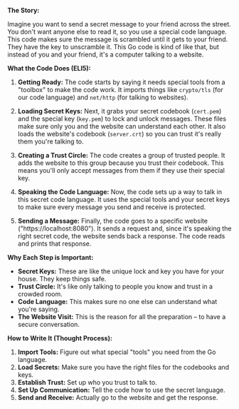 **The Story:**

Imagine you want to send a secret message to your friend across the street. You don't want anyone else to read it, so you use a special code language. This code makes sure the message is scrambled until it gets to your friend. They have the key to unscramble it.  This Go code is kind of like that, but instead of you and your friend, it's a computer talking to a website.

**What the Code Does (ELI5):**

1. **Getting Ready:** The code starts by saying it needs special tools from a "toolbox" to make the code work. It imports things like `crypto/tls` (for our code language) and `net/http` (for talking to websites).

2. **Loading Secret Keys:** Next, it grabs your secret codebook (`cert.pem`) and the special key (`key.pem`) to lock and unlock messages. These files make sure only you and the website can understand each other. It also loads the website's codebook (`server.crt`) so you can trust it's really them you're talking to.

3. **Creating a Trust Circle:** The code creates a group of trusted people. It adds the website to this group because you trust their codebook.  This means you'll only accept messages from them if they use their special key.

4. **Speaking the Code Language:** Now, the code sets up a way to talk in this secret code language. It uses the special tools and your secret keys to make sure every message you send and receive is protected.

5. **Sending a Message:** Finally, the code goes to a specific website ("https://localhost:8080"). It sends a request and, since it's speaking the right secret code, the website sends back a response. The code reads and prints that response.

**Why Each Step is Important:**

* **Secret Keys:** These are like the unique lock and key you have for your house. They keep things safe.
* **Trust Circle:** It's like only talking to people you know and trust in a crowded room.
* **Code Language:** This makes sure no one else can understand what you're saying.
* **The Website Visit:** This is the reason for all the preparation – to have a secure conversation.

**How to Write It (Thought Process):**

1. **Import Tools:** Figure out what special "tools" you need from the Go language.
2. **Load Secrets:** Make sure you have the right files for the codebooks and keys.
3. **Establish Trust:** Set up who you trust to talk to.
4. **Set Up Communication:** Tell the code how to use the secret language.
5. **Send and Receive:**  Actually go to the website and get the response.
